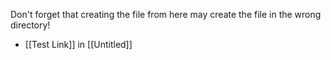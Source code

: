 Don't forget that creating the file from here may create the file in the wrong directory!
- [[Test Link]] in [[Untitled]]

